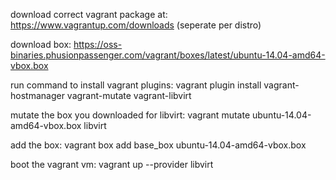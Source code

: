 download correct vagrant package at: https://www.vagrantup.com/downloads (seperate per distro)

download box: https://oss-binaries.phusionpassenger.com/vagrant/boxes/latest/ubuntu-14.04-amd64-vbox.box

run command to install vagrant plugins: vagrant plugin install vagrant-hostmanager vagrant-mutate vagrant-libvirt

mutate the box you downloaded for libvirt: vagrant mutate ubuntu-14.04-amd64-vbox.box libvirt

add the box: vagrant box add base_box ubuntu-14.04-amd64-vbox.box

boot the vagrant vm: vagrant up --provider libvirt
